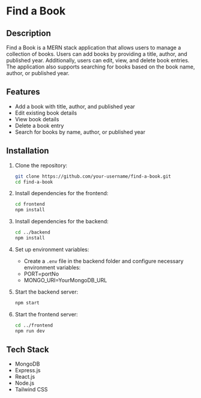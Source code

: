 <!-- ## [Live Link](https://find-a-book-website.netlify.app/) -->


# Find a Book  

## Description  
Find a Book is a MERN stack application that allows users to manage a collection of books. Users can add books by providing a title, author, and published year. Additionally, users can edit, view, and delete book entries. The application also supports searching for books based on the book name, author, or published year.

## Features  
- Add a book with title, author, and published year  
- Edit existing book details  
- View book details  
- Delete a book entry  
- Search for books by name, author, or published year  

## Installation  
1. Clone the repository:  
   ```sh  
   git clone https://github.com/your-username/find-a-book.git  
   cd find-a-book  
   ```  

2. Install dependencies for the frontend:  
   ```sh  
   cd frontend  
   npm install  
   ```  

3. Install dependencies for the backend:  
   ```sh  
   cd ../backend  
   npm install  
   ```  

4. Set up environment variables:  
   - Create a `.env` file in the backend folder and configure necessary environment variables:
   - PORT=portNo
   - MONGO_URI=YourMongoDB_URL

5. Start the backend server:  
   ```sh  
   npm start  
   ```  

6. Start the frontend server:  
   ```sh  
   cd ../frontend  
   npm run dev  
   ```  

## Tech Stack  
- MongoDB  
- Express.js  
- React.js  
- Node.js  
- Tailwind CSS  

